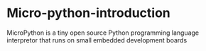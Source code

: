# Micro-python-introduction
MicroPython is a tiny open source Python programming language interpretor that runs on small embedded development boards
